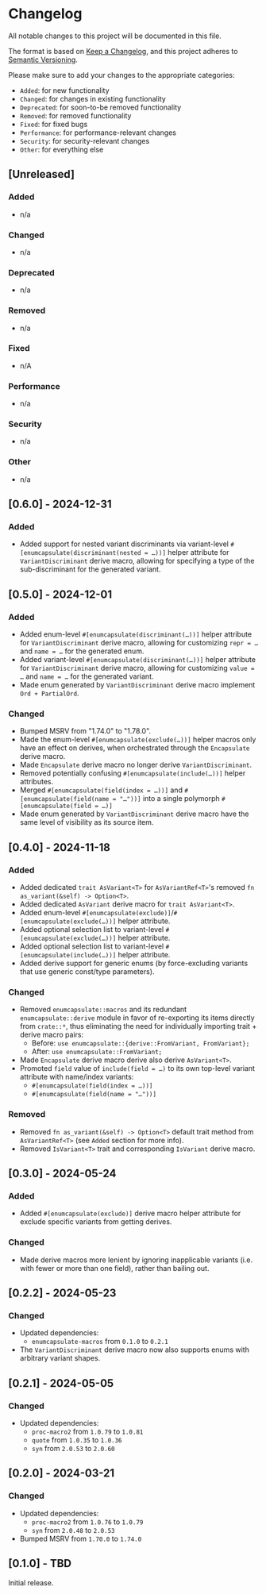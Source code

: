 # Changelog

All notable changes to this project will be documented in this file.

The format is based on [Keep a Changelog](https://keepachangelog.com/en/1.0.0/),
and this project adheres to [Semantic Versioning](https://semver.org/spec/v2.0.0.html).

Please make sure to add your changes to the appropriate categories:

- `Added`: for new functionality
- `Changed`: for changes in existing functionality
- `Deprecated`: for soon-to-be removed functionality
- `Removed`: for removed functionality
- `Fixed`: for fixed bugs
- `Performance`: for performance-relevant changes
- `Security`: for security-relevant changes
- `Other`: for everything else

## [Unreleased]

### Added

- n/a

### Changed

- n/a

### Deprecated

- n/a

### Removed

- n/a

### Fixed

- n/A

### Performance

- n/a

### Security

- n/a

### Other

- n/a

## [0.6.0] - 2024-12-31

### Added

- Added support for nested variant discriminants via variant-level `#[enumcapsulate(discriminant(nested = …))]` helper attribute for `VariantDiscriminant` derive macro, allowing for specifying a type of the sub-discriminant for the generated variant.

## [0.5.0] - 2024-12-01

### Added

- Added enum-level `#[enumcapsulate(discriminant(…))]` helper attribute for `VariantDiscriminant` derive macro, allowing for customizing `repr = …` and `name = …` for the generated enum.
- Added variant-level `#[enumcapsulate(discriminant(…))]` helper attribute for `VariantDiscriminant` derive macro, allowing for customizing `value = …` and `name = …` for the generated variant.
- Made enum generated by `VariantDiscriminant` derive macro implement `Ord + PartialOrd`.

### Changed

- Bumped MSRV from "1.74.0" to "1.78.0".
- Made the enum-level `#[enumcapsulate(exclude(…))]` helper macros only have an effect on derives, when orchestrated through the `Encapsulate` derive macro.
- Made `Encapsulate` derive macro no longer derive `VariantDiscriminant`.
- Removed potentially confusing `#[enumcapsulate(include(…))]` helper attributes.
- Merged `#[enumcapsulate(field(index = …))]` and `#[enumcapsulate(field(name = "…"))]` into a single polymorph `#[enumcapsulate(field = …)]`
- Made enum generated by `VariantDiscriminant` derive macro have the same level of visibility as its source item.

## [0.4.0] - 2024-11-18

### Added

- Added dedicated `trait AsVariant<T>` for `AsVariantRef<T>`'s removed `fn as_variant(&self) -> Option<T>`.
- Added dedicated `AsVariant` derive macro for `trait AsVariant<T>`.
- Added enum-level `#[enumcapsulate(exclude)]`/`#[enumcapsulate(exclude(…))]` helper attribute.
- Added optional selection list to variant-level `#[enumcapsulate(exclude(…))]` helper attribute.
- Added optional selection list to variant-level `#[enumcapsulate(include(…))]` helper attribute.
- Added derive support for generic enums (by force-excluding variants that use generic const/type parameters).

### Changed

- Removed `enumcapsulate::macros` and its redundant `enumcapsulate::derive` module in favor of re-exporting its items directly from `crate::*`, thus eliminating the need for individually importing trait + derive macro pairs:
  - Before: `use enumcapsulate::{derive::FromVariant, FromVariant};`
  - After: `use enumcapsulate::FromVariant;`
- Made `Encapsulate` derive macro derive also derive `AsVariant<T>`.
- Promoted `field` value of `include(field = …)` to its own top-level variant attribute with name/index variants:
  - `#[enumcapsulate(field(index = …))]`
  - `#[enumcapsulate(field(name = "…"))]`

### Removed

- Removed `fn as_variant(&self) -> Option<T>` default trait method from `AsVariantRef<T>` (see `Added` section for more info).
- Removed `IsVariant<T>` trait and corresponding `IsVariant` derive macro.

## [0.3.0] - 2024-05-24

### Added

- Added `#[enumcapsulate(exclude)]` derive macro helper attribute for exclude specific variants from getting derives.

### Changed

- Made derive macros more lenient by ignoring inapplicable variants (i.e. with fewer or more than one field), rather than bailing out.

## [0.2.2] - 2024-05-23

### Changed

- Updated dependencies:
  - `enumcapsulate-macros` from `0.1.0` to `0.2.1`
- The `VariantDiscriminant` derive macro now also supports enums with arbitrary variant shapes.

## [0.2.1] - 2024-05-05

### Changed

- Updated dependencies:
  - `proc-macro2` from `1.0.79` to `1.0.81`
  - `quote` from `1.0.35` to `1.0.36`
  - `syn` from `2.0.53` to `2.0.60`

## [0.2.0] - 2024-03-21

### Changed

- Updated dependencies:
  - `proc-macro2` from `1.0.76` to `1.0.79`
  - `syn` from `2.0.48` to `2.0.53`
- Bumped MSRV from `1.70.0` to `1.74.0`

## [0.1.0] - TBD

Initial release.
